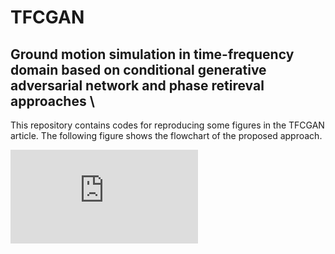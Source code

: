 # TFCGAN
## Ground motion simulation in time-frequency domain based on conditional generative adversarial network and phase retireval approaches \

This repository contains codes for reproducing some figures in the TFCGAN article. The following figure shows the flowchart of the proposed approach. 

<embed src="https://github.com/resfahani/TFCGAN/blob/master/fig/Flowchart.pdf" type="application/pdf">

